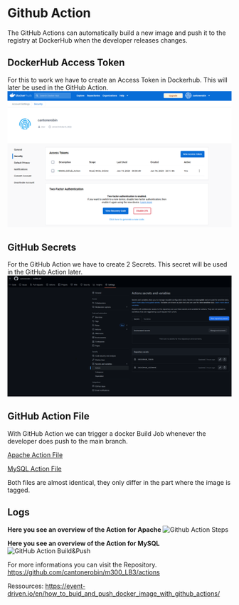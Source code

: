 # Github Action
The GitHub Actions can automatically build a new image and push it to the registry at DockerHub when the developer releases changes. 

## DockerHub Access Token 
For this to work we have to create an Access Token in Dockerhub. This will later be used in the GitHub Action.
![Dockerfile Logs](./pics/Dockerhub_Access_Token.png)
## GitHub Secrets
For the GitHub Action we have to create 2 Secrets. This secret will be used in the GitHub Action later.
![Dockerfile Logs](./pics/Github_Secrets.png)

## GitHub Action File
With GitHub Action we can trigger a docker Build Job whenever the developer does push to the main branch. 

[Apache Action File](/.github/workflows/dockerfile_apache_to_Dockerhub.yml)

[MySQL Action File](/.github/workflows/dockerfile_mysql_to_Dockerhub.yml)

Both files are almost identical, they only differ in the part where the image is tagged.

## Logs

**Here you see an overview of the Action for Apache**
![Github Action Steps](/pics/GitHub_Action_Apache.log.png)

**Here you see an overview of the Action for MySQL**
![GitHub Action Build&Push](/pics/GitHub_Action_MySQL.log.png)

For more informations you can visit the Repository.
https://github.com/cantonerobin/m300_LB3/actions

Ressources: https://event-driven.io/en/how_to_buid_and_push_docker_image_with_github_actions/
